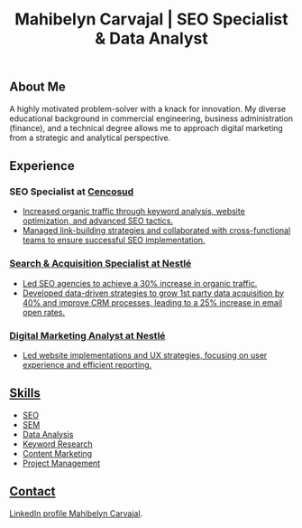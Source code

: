 
<!DOCTYPE html>
<html lang="en">
<body>
    <header>
        <h1>Mahibelyn Carvajal | SEO Specialist & Data Analyst</h1>
    </header>
    <section id="about-me">
        <h2>About Me</h2>
        <p>A highly motivated problem-solver with a knack for innovation. My diverse educational background in commercial engineering, business administration (finance), and a technical degree allows me to approach digital marketing from a strategic and analytical perspective.</p>
    </section>
    <section id="experience">
        <h2>Experience</h2>
        <h3>SEO Specialist at <a
            href="www.paris.cl/"
            class="pinned-item-meta Link--muted"
          >Cencosud</h3>
        <ul>
            <li>Increased organic traffic through keyword analysis, website optimization, and advanced SEO tactics.</li>
            <li>Managed link-building strategies and collaborated with cross-functional teams to ensure successful SEO implementation.</li>
        </ul>
        <h3>Search & Acquisition Specialist at  <a href="www.nestle.cl/"
            class="pinned-item-meta Link--muted"
          >Nestlé</h3>
        <ul>
            <li>Led SEO agencies to achieve a 30% increase in organic traffic.</li>
            <li>Developed data-driven strategies to grow 1st party data acquisition by 40% and improve CRM processes, leading to a 25% increase in email open rates.</li>
        </ul>
        <h3>Digital Marketing Analyst at Nestlé</h3>
        <ul>
            <li>Led website implementations and UX strategies, focusing on user experience and efficient reporting.</li>
        </ul>
    </section>
    <section id="skills">
        <h2>Skills</h2>
        <ul>
            <li>SEO</li>
            <li>SEM</li>
            <li>Data Analysis</li>
            <li>Keyword Research</li>
            <li>Content Marketing</li>
            <li>Project Management</li>
        </ul>
    </section>
    <section id="contact">
        <h2>Contact</h2>
        <p> <a href="https://www.linkedin.com/in/mahibelyn-carvajal/">LinkedIn profile Mahibelyn Carvajal</a>.</p>
    </section>
</body>
</html>
